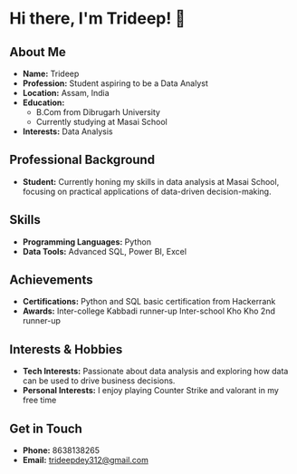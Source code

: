 # Hi there, I'm Trideep! 👋

## About Me

- **Name:** Trideep
- **Profession:** Student aspiring to be a Data Analyst
- **Location:** Assam, India
- **Education:** 
  - B.Com from Dibrugarh University
  - Currently studying at Masai School
- **Interests:** Data Analysis

## Professional Background

- **Student:** Currently honing my skills in data analysis at Masai School, focusing on practical applications of data-driven decision-making.

## Skills

- **Programming Languages:** Python
- **Data Tools:** Advanced SQL, Power BI, Excel

## Achievements

- **Certifications:** Python and SQL basic certification from Hackerrank
- **Awards:** Inter-college Kabbadi runner-up
              Inter-school Kho Kho 2nd runner-up

## Interests & Hobbies

- **Tech Interests:** Passionate about data analysis and exploring how data can be used to drive business decisions.
- **Personal Interests:** I enjoy playing Counter Strike and valorant in my free time

## Get in Touch

- **Phone:** 8638138265
- **Email:** trideepdey312@gmail.com
